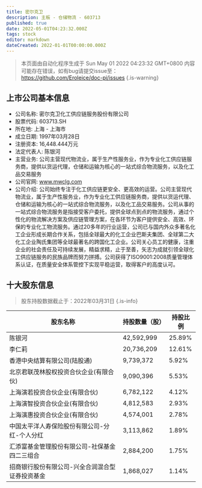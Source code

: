 ```yaml
---
title: 密尔克卫
description: 主板 - 仓储物流 - 603713
published: true
date: 2022-05-01T04:23:32.000Z
tags: stock
editor: markdown
dateCreated: 2022-01-01T00:00:00.000Z
---
```


> 本页面由自动化程序生成于 Sun May 01 2022 04:23:32 GMT+0800
> 内容可能存在错误，如有bug请提交issue至：https://github.com/Eroleice/doc-pi/issues
{.is-warning}

## 上市公司基本信息
- 公司名称: 密尔克卫化工供应链服务股份有限公司
- 股票代码: 603713.SH
- 所在地: 上海 - 上海市
- 成立日期: 1997年03月28日
- 注册资本: 16,448.444万元
- 法定代表人: 陈银河
- 主营业务: 公司主营现代物流业，属于生产性服务业，作为专业化工供应链服务商，提供以货运代理，仓储和运输为核心的一站式综合物流服务，以及化工品交易服务
- 公司官网: www.mwclg.com
- 公司介绍: 公司始终专注于化工供应链更安全、更高效的运营。公司主营现代物流业，属于生产性服务业，作为专业化工供应链服务商，提供以货运代理、仓储和运输为核心的一站式综合物流服务，以及化工品交易服务。公司从事的一站式综合物流服务是指接受客户委托，提供全球点到点的物流服务，通过个性化的物流解决方案及供应链管理方案，在各环节为客户提供安全、高效、环保的专业化工物流服务。通过20多年的行业运营，公司已与国内外众多著名化工企业形成长期合作关系，包括全球最大的化工企业巴斯夫集团、全球第二大化工企业陶氏集团等全球最著名的跨国化工企业。公司关心员工的健康，注重企业的社会责任及可持续发展，精益求精，止于至善，矢志为成就引领全球化工供应链服务的民族品牌而努力拼搏。公司获得了ISO9001:2008质量管理体系认证，在质量安全体系管控下实现平稳运营，取得客户的高度认可。


## 十大股东信息
> 股东持股数据截止于：2022年03月31日
{.is-info}

| 股东名称 | 持股数量（股） | 持股比例 |
| --- | --- | --- |
| 陈银河 | 42,592,999 | 25.89% |
| 李仁莉 | 20,736,209 | 12.61% |
| 香港中央结算有限公司(陆股通) | 9,739,372 | 5.92% |
| 北京君联茂林股权投资合伙企业(有限合伙) | 9,090,396 | 5.53% |
| 上海演若投资合伙企业(有限合伙) | 6,782,122 | 4.12% |
| 上海演智投资合伙企业(有限合伙) | 4,812,583 | 2.93% |
| 上海演惠投资合伙企业(有限合伙) | 4,574,001 | 2.78% |
| 中国太平洋人寿保险股份有限公司-分红-个人分红 | 3,113,862 | 1.89% |
| 汇添富基金管理股份有限公司-社保基金四二三组合 | 2,884,200 | 1.75% |
| 招商银行股份有限公司-兴全合润混合型证券投资基金 | 1,868,027 | 1.14% |





